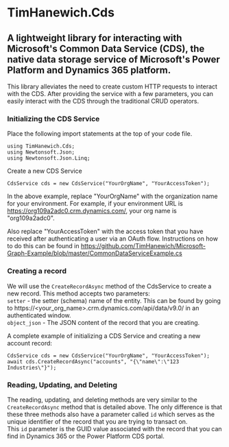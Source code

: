 TimHanewich.Cds
==============
A lightweight library for interacting with Microsoft's Common Data Service (CDS), the native data storage service of Microsoft's Power Platform and Dynamics 365 platform.  
--------  
This library alleviates the need to create custom HTTP requests to interact with the CDS. After providing the service with a few parameters, you can easily interact with the CDS through the traditional CRUD operators.

### Initializing the CDS Service
Place the following import statements at the top of your code file.

    using TimHanewich.Cds;  
    using Newtonsoft.Json;  
    using Newtonsoft.Json.Linq;

Create a new CDS Service

    CdsService cds = new CdsService("YourOrgName", "YourAccessToken");

In the above example, replace "YourOrgName" with the organization name for your environment. For example, if your environment URL is https://org109a2adc0.crm.dynamics.com/, your org name is "org109a2adc0".  

Also replace "YourAccessToken" with the access token that you have received after authenticating a user via an OAuth flow. Instructions on how to do this can be found in https://github.com/TimHanewich/Microsoft-Graph-Example/blob/master/CommonDataServiceExample.cs

### Creating a record
We will use the `CreateRecordAsync` method of the CdsService to create a new record. This method accepts two parameters:  
`setter` - the setter (schema) name of the entity. This can be found by going to https://<your_org_name>.crm.dynamics.com/api/data/v9.0/ in an authenticated window.  
`object_json` - The JSON content of the record that you are creating.  

A complete example of initializing a CDS Service and creating a new account record:

    CdsService cds = new CdsService("YourOrgName", "YourAccessToken");
    await cds.CreateRecordAsync("accounts", "{\"name\":\"123 Industries\"}");

### Reading, Updating, and Deleting
The reading, updating, and deleting methods are very similar to the `CreateRecordAsync` method that is detailed above. The only difference is that these three methods also have a parameter called `id` which serves as the unique identifier of the record that you are trying to transact on.  
This `id` parameter is the GUID value associated with the record that you can find in Dynamics 365 or the Power Platform CDS portal.